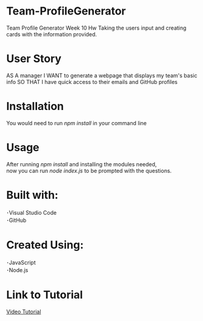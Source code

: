 # Team-ProfileGenerator
Team Profile Generator Week 10 Hw
Taking the users input and creating cards with the information provided.
<br />

# User Story
AS A manager
I WANT to generate a webpage that displays my team's basic info
SO THAT I have quick access to their emails and GitHub profiles
<br />

# Installation
You would need to run  *npm install*  in your command line
<br />

# Usage
After running  *npm install*  and installing the modules needed,<br />
now you can run  *node index.js*  to be prompted with the questions.
<br />

# Built with: <br />
 ･Visual Studio Code <br />
 ･GitHub
 <br />

 # Created Using: <br />
 ･JavaScript <br />
 ･Node.js <br />

 # Link to Tutorial
 [Video Tutorial](https://youtu.be/iDMJvFGtUQE)